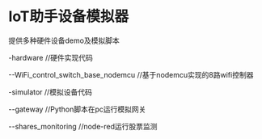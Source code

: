 # IoT助手设备模拟器

提供多种硬件设备demo及模拟脚本

-hardware //硬件实现代码

--WiFi_control_switch_base_nodemcu //基于nodemcu实现的8路wifi控制器

-simulator //模拟设备代码

--gateway //Python脚本在pc运行模拟网关

--shares_monitoring //node-red运行股票监测